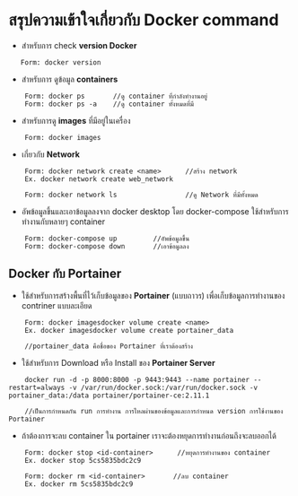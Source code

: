 # สรุปความเข้าใจเกี่ยวกับ Docker command

* สำหรับการ check **version Docker** 
 ```
    Form: docker version
 ```

* สำหรับการ ดูข้อมูล **containers**
``` 
    Form: docker ps       //ดู container ที่กำลังทำงานอยู่
    Form: docker ps -a    //ดู container ทั้งหมดที่มี
```
* สำหรับการดู **images** ที่มีอยู่ในเครื่อง
```
    Form: docker images
```
* เกี่ยวกับ **Network**
```
    Form: docker network create <name>      //สร้าง network
    Ex. docker network create web_network

    Form: docker network ls                 //ดู Network ที่มีทั้งหมด
```
* อัพข้อมูลขึ้นและเอาข้อมูลลงจาก docker desktop โดย docker-compose ใช้สำหรับการทำงานกับหลายๆ container
```
    Form: docker-compose up         //อัพข้อมูลขึ้น
    Form: docker-compose down       //เอาข้อมูลลง
```

## Docker กับ Portainer

* ใช้สำหรับการสร้างพื้นที่ไว้เก็บข้อมูลของ **Portainer** (แบบถาวร) เพื่อเก็บข้อมูลการทำงานของ contriner แบบละเอียด
```
    Form: docker imagesdocker volume create <name>
    Ex. docker imagesdocker volume create portainer_data

    //portainer_data คือชื่อของ Portainer ที่เราต้องสร้าง
```
* ใช้สำหรับการ Download หรือ Install ของ **Portainer Server**
```
    docker run -d -p 8000:8000 -p 9443:9443 --name portainer --restart=always -v /var/run/docker.sock:/var/run/docker.sock -v portainer_data:/data portainer/portainer-ce:2.11.1

    //เป็นการกำหนดกัน run การทำงาน การไหลผ่านของข้อมูลและการกำหนด version การใช้งานของ Portainer 
```

* ถ้าต้องการจะลบ container ใน portainer เราจะต้องหยุดการทำงานก่อนถึงจะลบออกได้
```
    Form: docker stop <id-container>      //หยุดการทำงานของ container
    Ex. docker stop 5cs5835bdc2c9

    Form: docker rm <id-container>       //ลบ container
    Ex. docker rm 5cs5835bdc2c9
```
